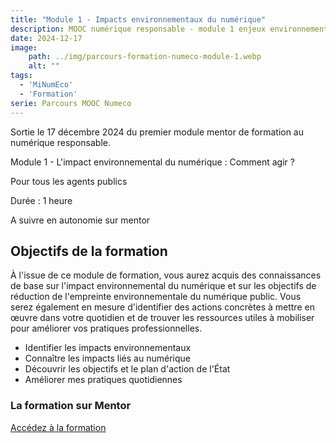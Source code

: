 ```yaml
---
title: "Module 1 - Impacts environnementaux du numérique"
description: MOOC numérique responsable - module 1 enjeux environnementaux
date: 2024-12-17
image:
    path: ../img/parcours-formation-numeco-module-1.webp
    alt: ""
tags:
  - 'MiNumEco'
  - 'Formation'
serie: Parcours MOOC Numeco
---
```


<!-- chapô-->
Sortie le 17 décembre 2024 du premier module mentor de formation au numérique responsable.

<!-- texte-->
<div class="fr-mb-3w">
	<div class="fr-alert fr-icon-leaf-line fr-alert--sm">
			<p>Module 1 - L'impact environnemental du numérique : Comment agir ? </p>
	</div>
	<div class="fr-alert fr-icon-account-circle-line fr-alert--sm">
			<p>Pour tous les agents publics</p>
	</div>
	<div class="fr-alert fr-icon-timer-line fr-alert--sm">
			<p>Durée : 1 heure</p>
	</div>
	<div class="fr-alert fr-icon-computer-line fr-alert--sm">
			<p>A suivre en autonomie sur mentor</p>
	</div>
</div>

## Objectifs de la formation

À l'issue de ce module de formation, vous aurez acquis des connaissances de base sur l'impact environnemental du numérique et sur les objectifs de réduction de l'empreinte environnementale du numérique public.
Vous serez également en mesure d'identifier des actions concrètes à mettre en œuvre dans votre quotidien et de trouver les ressources utiles à mobiliser pour améliorer vos pratiques professionnelles.

* Identifier les impacts environnementaux
* Connaître les impacts liés au numérique
* Découvrir les objectifs et le plan d'action de l'État
* Améliorer mes pratiques quotidiennes


<div class="fr-callout">
    <h3 class="fr-callout__title">La formation sur Mentor</h3>
    <a class="fr-btn" href="https://mentor.gouv.fr/catalog/3087" target="_blank">
			Accédez à la formation
    </a>
</div>
